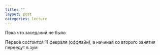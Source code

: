 ```yaml
---
title: ""
layout: post
categories: lecture
---
```


Пока что заседаний не было


Первое состоится 11 февраля (оффлайн), а начиная со второго занятия переедут в зум